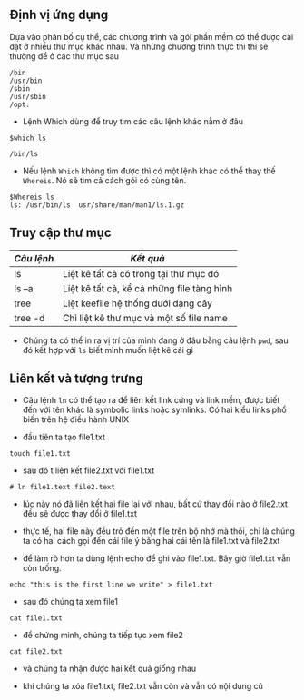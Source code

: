 ## Định vị ứng dụng

Dựa vào phân bố cụ thể, các chương trình và gói phần mềm có thể được cài đặt ở nhiều thư mục khác nhau. Và những chương trình thực thi thì sẽ thường để ở các thư mục sau

    /bin  
    /usr/bin
    /sbin
    /usr/sbin
    /opt.

- Lệnh Which dùng để truy tìm các câu lệnh khác nằm ở đâu


```
$which ls

/bin/ls
```
- Nếu lệnh `Which` không tìm được thì có một lệnh khác có thể thay thế `Whereis`. Nó sẽ tìm cả cách gói có cùng tên.

```
$Whereis ls
ls: /usr/bin/ls  usr/share/man/man1/ls.1.gz
```

## Truy cập thư mục

|*Câu lệnh*|*Kết quả*|
|-------|-----------|
|ls 	  |Liệt kê tất cả có trong tại thư mục đó|
|ls –a  |Liệt kê tất cả, kể cả những file tàng hình|
|tree   |Liệt keefile hệ thống dưới dạng cây|
|tree -d|Chỉ liệt kê thư mục và một số file name|


- Chúng ta có thể in ra vị trí của mình đang ở đâu bằng câu lệnh `pwd`, sau đó kết hợp với `ls` biết mình muốn liệt kê cái gì

## Liên kết và tượng trưng

- Câu lệnh `ln` có thể tạo ra để liên kết link cứng và link mềm, được biết đến với tên khác là symbolic links hoặc symlinks. Có hai kiểu links phổ biến trên hệ điều hành UNIX

- đầu tiên ta tạo file1.txt

```
touch file1.txt
```

- sau đó t liên kết file2.txt với file1.txt

```
# ln file1.text file2.text
```
- lúc này nó đã liên kết hai file lại với nhau, bất cứ thay đổi nào ở file2.txt đều sẽ được thay đổi ở file1.txt
- thực tế, hai file này đều trỏ đến một file trên bộ nhớ mà thôi, chỉ là chúng ta có hai cách gọi đến cái file ý bằng hai cái tên là file1.txt và file2.txt

- để làm rõ hơn ta dùng lệnh echo để ghi vào file1.txt. Bây giờ file1.txt vẫn còn trống.

```
echo "this is the first line we write" > file1.txt
```

- sau đó chúng ta xem file1

```
cat file1.txt
```
- để chứng minh, chúng ta tiếp tục xem file2
```
cat file2.txt
```
- và chúng ta nhận được hai kết quả giống nhau




- khi chúng ta xóa file1.txt, file2.txt vẫn còn và vẫn có nội dung cũ

